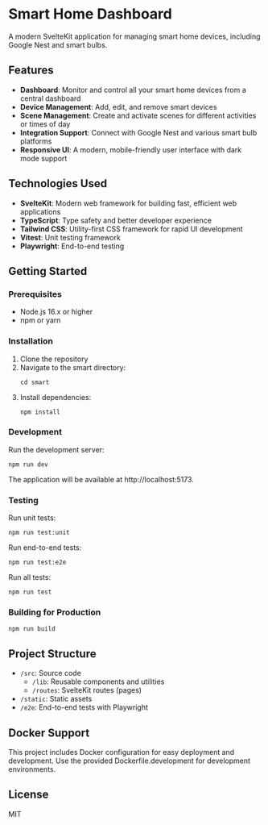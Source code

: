 # Smart Home Dashboard

A modern SvelteKit application for managing smart home devices, including Google Nest and smart bulbs.

## Features

- **Dashboard**: Monitor and control all your smart home devices from a central dashboard
- **Device Management**: Add, edit, and remove smart devices
- **Scene Management**: Create and activate scenes for different activities or times of day
- **Integration Support**: Connect with Google Nest and various smart bulb platforms
- **Responsive UI**: A modern, mobile-friendly user interface with dark mode support

## Technologies Used

- **SvelteKit**: Modern web framework for building fast, efficient web applications
- **TypeScript**: Type safety and better developer experience
- **Tailwind CSS**: Utility-first CSS framework for rapid UI development
- **Vitest**: Unit testing framework
- **Playwright**: End-to-end testing

## Getting Started

### Prerequisites

- Node.js 16.x or higher
- npm or yarn

### Installation

1. Clone the repository
2. Navigate to the smart directory:
   ```
   cd smart
   ```
3. Install dependencies:
   ```
   npm install
   ```

### Development

Run the development server:

```
npm run dev
```

The application will be available at http://localhost:5173.

### Testing

Run unit tests:

```
npm run test:unit
```

Run end-to-end tests:

```
npm run test:e2e
```

Run all tests:

```
npm run test
```

### Building for Production

```
npm run build
```

## Project Structure

- `/src`: Source code
  - `/lib`: Reusable components and utilities
  - `/routes`: SvelteKit routes (pages)
- `/static`: Static assets
- `/e2e`: End-to-end tests with Playwright

## Docker Support

This project includes Docker configuration for easy deployment and development. Use the provided Dockerfile.development for development environments.

## License

MIT
